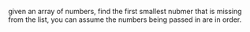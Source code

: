 given an array of numbers, find the first smallest nubmer that is missing from the list, you can assume the numbers being passed in are in order.

